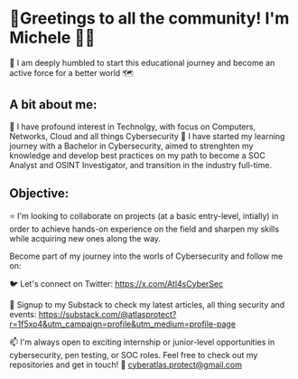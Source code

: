 # 👋Greetings to all the community! I'm Michele 🙋‍♂️
🤝 I am deeply humbled to start this educational journey and become an active force for a better world 🗺️

## A bit about me:
👀 I have profound interest in Technolgy, with focus on Computers, Networks, Cloud and all things Cybersecurity 
🌱 I have started my learning journey with a Bachelor in Cybersecurity, aimed to strenghten my knowledge and develop best practices on my path to become a SOC Analyst and OSINT Investigator, and transition in the industry full-time.

## Objective:
⭐ I'm looking to collaborate on projects (at a basic entry-level, intially) in order to achieve hands-on experience on the field and sharpen my skills while acquiring new ones along the way.

Become part of my journey into the worls of Cybersecurity and follow me on:

🐦 Let's connect on Twitter: https://x.com/Atl4sCyberSec 

📑 Signup to my Substack to check my latest articles, all thing security and events: https://substack.com/@atlasprotect?r=1f5xo4&utm_campaign=profile&utm_medium=profile-page

📫 I'm always open to exciting internship or junior-level opportunities in cybersecurity, pen testing, or SOC roles. Feel free to check out my repositories and get in touch! 📧 cyberatlas.protect@gmail.com
      

<!---
Mi117/Mi117 is a ✨ special ✨ repository because its `README.md` (this file) appears on your GitHub profile.
You can click the Preview link to take a look at your changes.
--->
